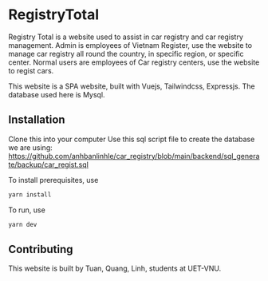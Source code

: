# RegistryTotal

Registry Total is a website used to assist in car registry and car registry management.
Admin is employees of Vietnam Register, use the website to manage car registry all round the country, in specific region, or specific center.
Normal users are employees of Car registry centers, use the website to regist cars.

This website is a SPA website, built with Vuejs, Tailwindcss, Expressjs. The database used here is Mysql.

## Installation

Clone this into your computer
Use this sql script file to create the database we are using: https://github.com/anhbanlinhle/car_registry/blob/main/backend/sql_generate/backup/car_regist.sql

To install prerequisites, use
```bash
yarn install
```

To run, use
```bash
yarn dev
```

## Contributing
This website is built by Tuan, Quang, Linh, students at UET-VNU.
